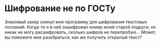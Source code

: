 # Шифрование не по ГОСТу
Знакомый хакер скинул мне программу для шифрования текстовых посланий. Когда-то я в ней зашифровал номер моей старой подруги, но никак не могу расшифровать, сколько шифров не перепробую... Может, вы поможете мне разобраться, как же получить открытый текст?
